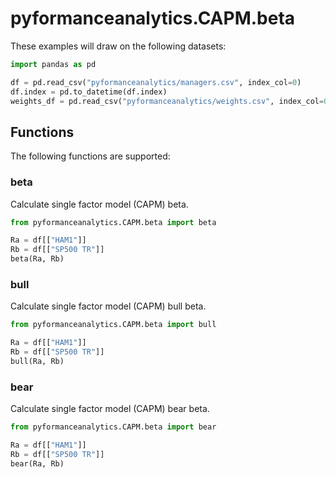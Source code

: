 # pyformanceanalytics.CAPM.beta

These examples will draw on the following datasets:

```python
import pandas as pd

df = pd.read_csv("pyformanceanalytics/managers.csv", index_col=0)
df.index = pd.to_datetime(df.index)
weights_df = pd.read_csv("pyformanceanalytics/weights.csv", index_col=0)
```

## Functions

The following functions are supported:

### beta

Calculate single factor model (CAPM) beta.

```python
from pyformanceanalytics.CAPM.beta import beta

Ra = df[["HAM1"]]
Rb = df[["SP500 TR"]]
beta(Ra, Rb)
```

### bull

Calculate single factor model (CAPM) bull beta.

```python
from pyformanceanalytics.CAPM.beta import bull

Ra = df[["HAM1"]]
Rb = df[["SP500 TR"]]
bull(Ra, Rb)
```

### bear

Calculate single factor model (CAPM) bear beta.

```python
from pyformanceanalytics.CAPM.beta import bear

Ra = df[["HAM1"]]
Rb = df[["SP500 TR"]]
bear(Ra, Rb)
```
